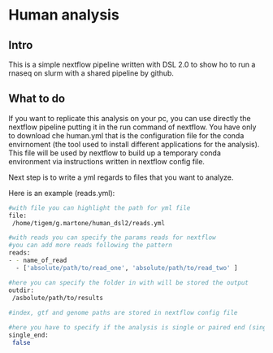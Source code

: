 # Human analysis

## Intro
This is a simple nextflow pipeline written with DSL 2.0 to show ho to run a rnaseq on slurm with a shared pipeline by github.

## What to do
If you want to replicate this analysis on your pc, you can use directly the nextflow pipeline putting it in the run command of nextflow. You have only to download che human.yml that is the configuration file for the conda envirnoment (the tool used to install different applications for the analysis). This file will be used by nextflow to build up a temporary conda environment via instructions written in nextflow config file.

Next step is to write a yml regards to files that you want to analyze.

Here is an example (reads.yml):

```bash
#with file you can highlight the path for yml file
file:
 /home/tigem/g.martone/human_dsl2/reads.yml

#with reads you can specify the params reads for nextflow
#you can add more reads following the pattern
reads:
- - name_of_read
  - ['absolute/path/to/read_one', 'absolute/path/to/read_two' ]

#here you can specify the folder in with will be stored the output
outdir:
 /asbolute/path/to/results
 
#index, gtf and genome paths are stored in nextflow config file

#here you have to specify if the analysis is single or paired end (single_end = true or false)
single_end:
 false

#and here if there are umi or not (umi = true or false)
umi:
 true
#if you need ad analysis with removing umi, you need to specify also the pattern for them. 
#If not, you can also delete belowe command
pattern:
 NNNNNNNNNNNN
```

### Tips

When you have to create the params file, you can use absolute path or specify only folder, starting from the point that when you will use the params file input, it starts in the working directory. So you can manage data and path as in a relative mode. Remember to use absolute path if you have to set file that are in other directory, different from working directory.

## How use this repository

Last step is to configure the config file with your data, as your token for nextflow tower or other inputs.
- If you have forked the repository, you can managed the forked one as your repository and make changes in it.
- If you have not forked the repository, you have to download the config file on your local machine, make changes in it and specify it as input for nextflow pipeline.

## Input in terminal
To run this pipeline on my machine, i used this command line

```bash
nextflow run DevPeppe/RNAseq_dsl2 \
		 -r main \
		 -params-file reads.yml
```

Have fun :)
